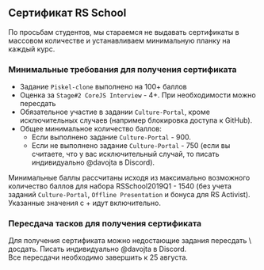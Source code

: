  ## Сертификат RS School 
 По просьбам студентов, мы стараемся не выдавать сертификаты в массовом количестве и устанавливаем минимальную планку на каждый курс. 
 
 ### Минимальные требования для получения сертификата
 * Задание `Piskel-clone` выполнено на 100+ баллов 
 * Оценка за `Stage#2 CoreJS Interview` - 4+. При необходимости можно пересдать
 * Обязательное участие в задании `Culture-Portal`, кроме исключительных случаев (например блокировка доступа к GitHub).
 * Общее минимальное количество баллов:  
   - Если выполнено задание `Culture-Portal` - 900.
   - Если не выполнено задание `Culture-Portal` - 750 (если вы считаете, что у вас исключительный случай, то писать индивидуально @davojta в Discord).   
 
 Минимальные баллы рассчитаны исходя из максимально возможного количество баллов для набора RSSchool2019Q1 - 1540 (без учета заданий `Culture-Portal`, `Offline Presentation` и бонуса для RS Activist).  
 Указанные значения с + идут включительно.
 
 ### Пересдача тасков для получения сертификата
 Для получения сертификата можно недостающие задания пересдать \ досдать. Писать индивидуально @davojta в Discord.   
 Все пересдачи необходимо завершить к 25 августа.